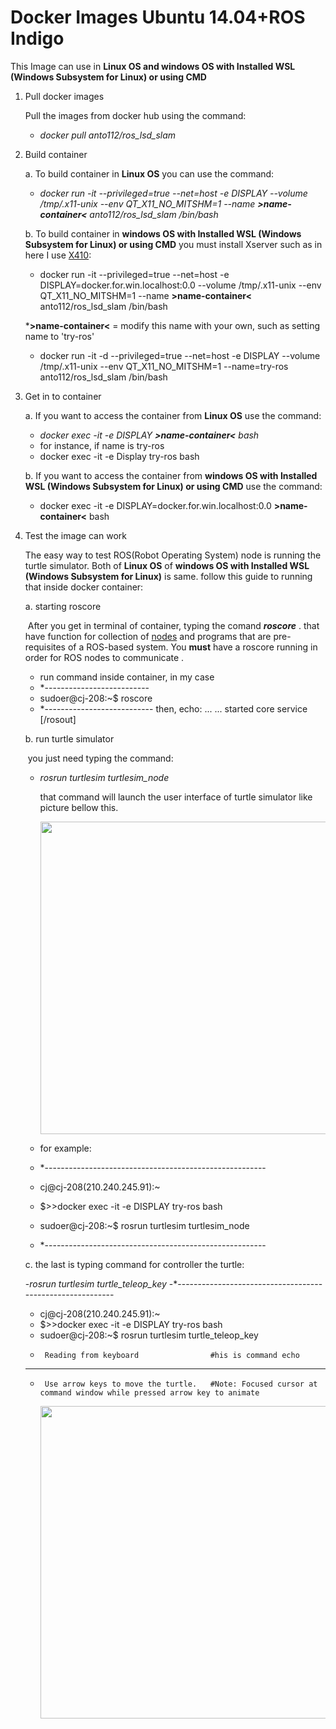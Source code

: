 # Docker Images Ubuntu 14.04+ROS Indigo

This Image can use in **Linux OS and windows OS with Installed WSL (Windows Subsystem for Linux) or using CMD**

1. Pull docker images 

   Pull the images from docker hub using the command:

   - *docker pull anto112/ros_lsd_slam*

2. Build container

   a. To build container in **Linux OS** you can use the command:

   - *docker run -it --privileged=true --net=host -e DISPLAY --volume /tmp/.x11-unix --env QT_X11_NO_MITSHM=1 --name **>name-container<** anto112/ros_lsd_slam /bin/bash*   

   b. To build container in **windows OS with Installed WSL (Windows Subsystem for Linux) or using CMD** you must install Xserver such as in here I use [X410](https://token2shell.com/howto/x410/):

   - docker run -it --privileged=true --net=host -e DISPLAY=docker.for.win.localhost:0.0 --volume /tmp/.x11-unix --env QT_X11_NO_MITSHM=1 --name **>name-container<** anto112/ros_lsd_slam /bin/bash
  
   ***>name-container<** = modify this name with your own, such as setting name to 'try-ros'
   
   -  docker run -it -d --privileged=true --net=host -e DISPLAY --volume /tmp/.x11-unix --env QT_X11_NO_MITSHM=1 --name=try-ros anto112/ros_lsd_slam /bin/bash 
   
3. Get in to container

   a. If you want to access the container from **Linux OS** use the command:

   - *docker exec -it -e DISPLAY **>name-container<** bash*
   -  for instance, if name is try-ros
   -  docker exec -it -e Display try-ros bash

   b. If you want to access the container from **windows OS with Installed WSL (Windows Subsystem for Linux) or using CMD** use the command:

   - docker exec -it -e DISPLAY=docker.for.win.localhost:0.0 **>name-container<** bash

4. Test the image can work

   The easy way to test ROS(Robot Operating System) node is running the turtle simulator. Both  of **Linux OS** of **windows OS with Installed WSL (Windows Subsystem for Linux)** is same. follow this guide to running that inside docker container:

   a. starting roscore 

   ​		After you get in terminal of container, typing the comand ***roscore*** . that have function for collection of [nodes](http://wiki.ros.org/Nodes) and programs that are pre-requisites of a ROS-based system. You **must** have a roscore running in order for ROS nodes to communicate .
   - run command inside container, in my case
   - *--------------------------
   - sudoer@cj-208:~$ roscore
   - *---------------------------
   then, echo:
   ...
   ...
   started core service [/rosout]

   
   b. run turtle simulator

   ​		you just need typing the command:

   - *rosrun turtlesim turtlesim_node*

     that command will launch the user interface of turtle simulator like picture bellow this.

     <img src="Images/2.png" width="550" height="500"/>
    -  for example:
    - *-------------------------------------------------------
    -  cj@cj-208(210.240.245.91):~
    -  $>>docker exec -it -e DISPLAY try-ros bash
    -  sudoer@cj-208:~$ rosrun turtlesim turtlesim_node 
    - *-------------------------------------------------------
     
   c. the last is typing command for controller the turtle:

    -*rosrun turtlesim turtle_teleop_key*
    -*----------------------------------------------------------
    -  cj@cj-208(210.240.245.91):~
    -  $>>docker exec -it -e DISPLAY try-ros bash
    -  sudoer@cj-208:~$ rosrun turtlesim turtle_teleop_key 
    -      Reading from keyboard                #his is command echo 
    -      ---------------------------
    -      Use arrow keys to move the turtle.   #Note: Focused cursor at command window while pressed arrow key to animate 
    

      <img src="Images/3.png" width="550" height="500"/>

      
